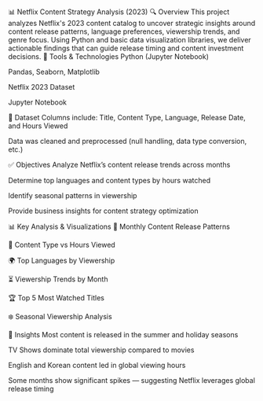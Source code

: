 📊 Netflix Content Strategy Analysis (2023)
🔍 Overview
This project analyzes Netflix's 2023 content catalog to uncover strategic insights around content release patterns, language preferences, viewership trends, and genre focus. Using Python and basic data visualization libraries, we deliver actionable findings that can guide release timing and content investment decisions.
🧰 Tools & Technologies
Python (Jupyter Notebook)

Pandas, Seaborn, Matplotlib

Netflix 2023 Dataset

Jupyter Notebook

📁 Dataset
Columns include: Title, Content Type, Language, Release Date, and Hours Viewed

Data was cleaned and preprocessed (null handling, data type conversion, etc.)

✅ Objectives
Analyze Netflix’s content release trends across months

Determine top languages and content types by hours watched

Identify seasonal patterns in viewership

Provide business insights for content strategy optimization

📊 Key Analysis & Visualizations
📅 Monthly Content Release Patterns

🎥 Content Type vs Hours Viewed

🌍 Top Languages by Viewership

⏳ Viewership Trends by Month

🏆 Top 5 Most Watched Titles

❄️ Seasonal Viewership Analysis

📌 Insights
Most content is released in the summer and holiday seasons

TV Shows dominate total viewership compared to movies

English and Korean content led in global viewing hours

Some months show significant spikes — suggesting Netflix leverages global release timing
